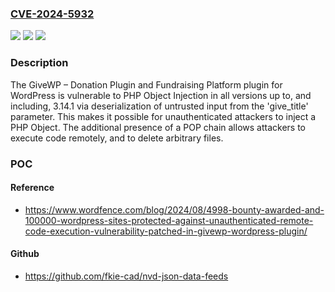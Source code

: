 ### [CVE-2024-5932](https://cve.mitre.org/cgi-bin/cvename.cgi?name=CVE-2024-5932)
![](https://img.shields.io/static/v1?label=Product&message=GiveWP%20%E2%80%93%20Donation%20Plugin%20and%20Fundraising%20Platform&color=blue)
![](https://img.shields.io/static/v1?label=Version&message=*%3C%3D%203.14.1%20&color=brighgreen)
![](https://img.shields.io/static/v1?label=Vulnerability&message=CWE-502%20Deserialization%20of%20Untrusted%20Data&color=brighgreen)

### Description

The GiveWP – Donation Plugin and Fundraising Platform plugin for WordPress is vulnerable to PHP Object Injection in all versions up to, and including, 3.14.1 via deserialization of untrusted input from the 'give_title' parameter. This makes it possible for unauthenticated attackers to inject a PHP Object. The additional presence of a POP chain allows attackers to execute code remotely, and to delete arbitrary files.

### POC

#### Reference
- https://www.wordfence.com/blog/2024/08/4998-bounty-awarded-and-100000-wordpress-sites-protected-against-unauthenticated-remote-code-execution-vulnerability-patched-in-givewp-wordpress-plugin/

#### Github
- https://github.com/fkie-cad/nvd-json-data-feeds

